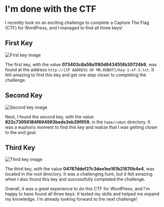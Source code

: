 # I'm done with the CTF

I recently took on an exciting challenge to complete a Capture The Flag (CTF) for WordPress, and I managed to find all three keys!

## First Key

![First key image](../media/blogs/ctf/8hKuBbzL.jpg)

The first key, with the value **073403c8a58a1f80d943455fb30724b9**, was found at the address `http://[IP ADDRESS OF MR.ROBOT]/key-1-of-3.txt`. It felt amazing to find this key and get one step closer to completing the challenge.

## Second Key

![Second key image](../media/blogs/ctf/QKNmVAwi.jpg)

Next, I found the second key, with the value **822c73956184f694993bede3eb39f959**, in the `home/robot` directory. It was a euphoric moment to find this key and realize that I was getting closer to the end goal.

## Third Key

![Third key image](../media/blogs/ctf/p8UpweNt.jpg)

The third key, with the value **04787ddef27c3dee1ee161b21670b4e4**, was located in the root directory. It was a challenging hunt, but it felt amazing when I also found this key and successfully completed the challenge.


Overall, it was a great experience to do this CTF for WordPress, and I'm happy to have found all three keys. It tested my skills and helped me expand my knowledge. I'm already looking forward to the next challenge!